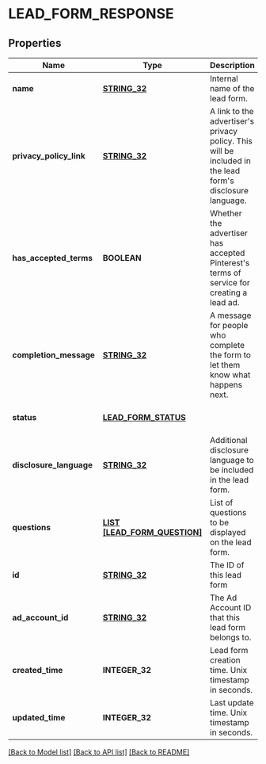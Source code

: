 # LEAD_FORM_RESPONSE

## Properties
Name | Type | Description | Notes
------------ | ------------- | ------------- | -------------
**name** | [**STRING_32**](STRING_32.md) | Internal name of the lead form. | [optional] [default to null]
**privacy_policy_link** | [**STRING_32**](STRING_32.md) | A link to the advertiser&#39;s privacy policy. This will be included in the lead form&#39;s disclosure language. | [optional] [default to null]
**has_accepted_terms** | **BOOLEAN** | Whether the advertiser has accepted Pinterest&#39;s terms of service for creating a lead ad. | [optional] [default to null]
**completion_message** | [**STRING_32**](STRING_32.md) | A message for people who complete the form to let them know what happens next. | [optional] [default to null]
**status** | [**LEAD_FORM_STATUS**](LeadFormStatus.md) |  | [optional] [default to null]
**disclosure_language** | [**STRING_32**](STRING_32.md) | Additional disclosure language to be included in the lead form. | [optional] [default to null]
**questions** | [**LIST [LEAD_FORM_QUESTION]**](LeadFormQuestion.md) | List of questions to be displayed on the lead form. | [optional] [default to null]
**id** | [**STRING_32**](STRING_32.md) | The ID of this lead form | [optional] [default to null]
**ad_account_id** | [**STRING_32**](STRING_32.md) | The Ad Account ID that this lead form belongs to. | [optional] [default to null]
**created_time** | **INTEGER_32** | Lead form creation time. Unix timestamp in seconds. | [optional] [default to null]
**updated_time** | **INTEGER_32** | Last update time. Unix timestamp in seconds. | [optional] [default to null]

[[Back to Model list]](../README.md#documentation-for-models) [[Back to API list]](../README.md#documentation-for-api-endpoints) [[Back to README]](../README.md)


